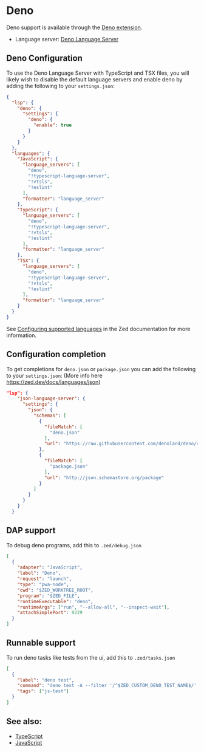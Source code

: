 # Deno

Deno support is available through the [Deno extension](https://github.com/zed-extensions/deno).

- Language server: [Deno Language Server](https://docs.deno.com/runtime/manual/advanced/language_server/overview/)

## Deno Configuration

To use the Deno Language Server with TypeScript and TSX files, you will likely wish to disable the default language servers and enable deno by adding the following to your `settings.json`:

```json
{
  "lsp": {
    "deno": {
      "settings": {
        "deno": {
          "enable": true
        }
      }
    }
  },
  "languages": {
    "JavaScript": {
      "language_servers": [
        "deno",
        "!typescript-language-server",
        "!vtsls",
        "!eslint"
      ],
      "formatter": "language_server"
    },
    "TypeScript": {
      "language_servers": [
        "deno",
        "!typescript-language-server",
        "!vtsls",
        "!eslint"
      ],
      "formatter": "language_server"
    },
    "TSX": {
      "language_servers": [
        "deno",
        "!typescript-language-server",
        "!vtsls",
        "!eslint"
      ],
      "formatter": "language_server"
    }
  }
}
```

See [Configuring supported languages](../configuring-languages.md) in the Zed documentation for more information.

<!--
TBD: Deno TypeScript REPL instructions [docs/repl#typescript-deno](../repl.md#typescript-deno)
-->

## Configuration completion

To get completions for `deno.json` or `package.json` you can add the following to your `settings.json`: (More info here https://zed.dev/docs/languages/json)

```json
"lsp": {
    "json-language-server": {
      "settings": {
        "json": {
          "schemas": [
            {
              "fileMatch": [
                "deno.json"
              ],
              "url": "https://raw.githubusercontent.com/denoland/deno/refs/heads/main/cli/schemas/config-file.v1.json"
            },
            {
              "fileMatch": [
                "package.json"
              ],
              "url": "http://json.schemastore.org/package"
            }
          ]
        }
      }
    }
  }
```

## DAP support

To debug deno programs, add this to `.zed/debug.json`

```json
[
  {
    "adapter": "JavaScript",
    "label": "Deno",
    "request": "launch",
    "type": "pwa-node",
    "cwd": "$ZED_WORKTREE_ROOT",
    "program": "$ZED_FILE",
    "runtimeExecutable": "deno",
    "runtimeArgs": ["run", "--allow-all", "--inspect-wait"],
    "attachSimplePort": 9229
  }
]
```

## Runnable support

To run deno tasks like tests from the ui, add this to `.zed/tasks.json`

```json
[
  {
    "label": "deno test",
    "command": "deno test -A --filter '/^$ZED_CUSTOM_DENO_TEST_NAME$/' $ZED_FILE",
    "tags": ["js-test"]
  }
]
```

## See also:

- [TypeScript](./typescript.md)
- [JavaScript](./javascript.md)
